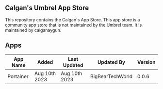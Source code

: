 ## Calgan's Umbrel App Store

This repository contains the Calgan's App Store. This app store is a community app store that is not maintained by the Umbrel team. It is maintained by calganaygun.

## Apps

| App Name          | Added          | Last Updated   | Updated By       | Version |
| ----------------- | -------------- | -------------- | ---------------- | ------- |
| Portainer         | Aug 10th 2023  | Aug 10th 2023  | BigBearTechWorld | 0.0.6   |

